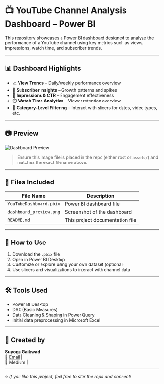 # 📺 YouTube Channel Analysis Dashboard – Power BI

This repository showcases a Power BI dashboard designed to analyze the performance of a YouTube channel using key metrics such as views, impressions, watch time, and subscriber trends.

---

## 📊 Dashboard Highlights

- 📈 **View Trends** – Daily/weekly performance overview  
- 👥 **Subscriber Insights** – Growth patterns and spikes  
- 🔎 **Impressions & CTR** – Engagement effectiveness  
- ⏱️ **Watch Time Analytics** – Viewer retention overview  
- 📂 **Category-Level Filtering** – Interact with slicers for dates, video types, etc.

---

## 📷 Preview

![Dashboard Preview](dashboard_preview.png)

> Ensure this image file is placed in the repo (either root or `assets/`) and matches the exact filename above.

---

## 📁 Files Included

| File Name | Description |
|-----------|-------------|
| `YouTubeDashboard.pbix` | Power BI dashboard file |
| `dashboard_preview.png` | Screenshot of the dashboard |
| `README.md` | This project documentation file |

---

## 🚀 How to Use

1. Download the `.pbix` file
2. Open in Power BI Desktop
3. Customize or explore using your own dataset (optional)
4. Use slicers and visualizations to interact with channel data

---

## 🛠 Tools Used

- Power BI Desktop
- DAX (Basic Measures)
- Data Cleaning & Shaping in Power Query
- Initial data preprocessing in Microsoft Excel

---

## 👤 Created by

**Suyoga Gaikwad**  
📧 [Email](mailto:suyogagaikwad@email.com) |   
🔗 [Medium](https://medium.com/@suyogasgaikwad) |  

---

⭐ *If you like this project, feel free to star the repo and connect!*
